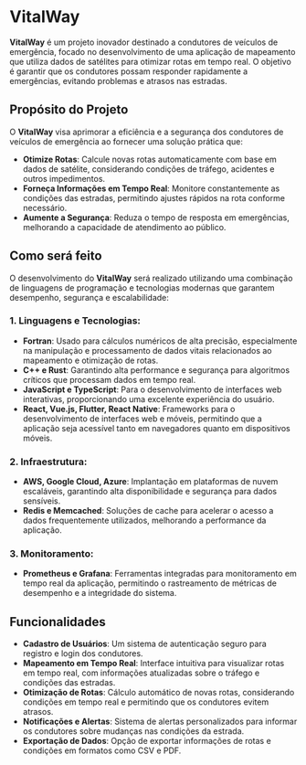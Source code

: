 # VitalWay

**VitalWay** é um projeto inovador destinado a condutores de veículos de emergência, focado no desenvolvimento de uma aplicação de mapeamento que utiliza dados de satélites para otimizar rotas em tempo real. O objetivo é garantir que os condutores possam responder rapidamente a emergências, evitando problemas e atrasos nas estradas.

## Propósito do Projeto

O **VitalWay** visa aprimorar a eficiência e a segurança dos condutores de veículos de emergência ao fornecer uma solução prática que:

- **Otimize Rotas**: Calcule novas rotas automaticamente com base em dados de satélite, considerando condições de tráfego, acidentes e outros impedimentos.
- **Forneça Informações em Tempo Real**: Monitore constantemente as condições das estradas, permitindo ajustes rápidos na rota conforme necessário.
- **Aumente a Segurança**: Reduza o tempo de resposta em emergências, melhorando a capacidade de atendimento ao público.

## Como será feito

O desenvolvimento do **VitalWay** será realizado utilizando uma combinação de linguagens de programação e tecnologias modernas que garantem desempenho, segurança e escalabilidade:

### 1. **Linguagens e Tecnologias**:

- **Fortran**: Usado para cálculos numéricos de alta precisão, especialmente na manipulação e processamento de dados vitais relacionados ao mapeamento e otimização de rotas.
- **C++ e Rust**: Garantindo alta performance e segurança para algoritmos críticos que processam dados em tempo real.
- **JavaScript e TypeScript**: Para o desenvolvimento de interfaces web interativas, proporcionando uma excelente experiência do usuário.
- **React, Vue.js, Flutter, React Native**: Frameworks para o desenvolvimento de interfaces web e móveis, permitindo que a aplicação seja acessível tanto em navegadores quanto em dispositivos móveis.
  
### 2. **Infraestrutura**:

- **AWS, Google Cloud, Azure**: Implantação em plataformas de nuvem escaláveis, garantindo alta disponibilidade e segurança para dados sensíveis.
- **Redis e Memcached**: Soluções de cache para acelerar o acesso a dados frequentemente utilizados, melhorando a performance da aplicação.

### 3. **Monitoramento**:

- **Prometheus e Grafana**: Ferramentas integradas para monitoramento em tempo real da aplicação, permitindo o rastreamento de métricas de desempenho e a integridade do sistema.

## Funcionalidades

- **Cadastro de Usuários**: Um sistema de autenticação seguro para registro e login dos condutores.
- **Mapeamento em Tempo Real**: Interface intuitiva para visualizar rotas em tempo real, com informações atualizadas sobre o tráfego e condições das estradas.
- **Otimização de Rotas**: Cálculo automático de novas rotas, considerando condições em tempo real e permitindo que os condutores evitem atrasos.
- **Notificações e Alertas**: Sistema de alertas personalizados para informar os condutores sobre mudanças nas condições da estrada.
- **Exportação de Dados**: Opção de exportar informações de rotas e condições em formatos como CSV e PDF.


